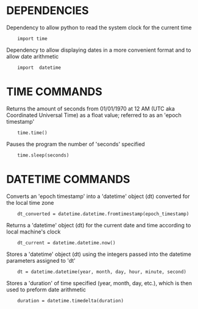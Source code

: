 # DEPENDENCIES

Dependency to allow python to read the system clock for the current time

        import time

Dependency to allow displaying dates in a more convenient format and to allow date arithmetic

        import  datetime

# TIME COMMANDS

Returns the amount of seconds from 01/01/1970 at 12 AM (UTC aka Coordinated Universal Time) as a float value; referred to as an 'epoch timestamp'

        time.time()

Pauses the program the number of 'seconds' specified 

        time.sleep(seconds)

# DATETIME COMMANDS

Converts an 'epoch timestamp' into a 'datetime' object (dt) converted for the local time zone

        dt_converted = datetime.datetime.fromtimestamp(epoch_timestamp)

Returns a 'datetime' object (dt) for the current date and time according to local machine's clock

        dt_current = datetime.datetime.now()

Stores a 'datetime' object (dt) using the integers passed into the datetime parameters assigned to 'dt'

        dt = datetime.datetime(year, month, day, hour, minute, second)

Stores a 'duration' of time specified (year, month, day, etc.), which is then used to preform date arithmetic

        duration = datetime.timedelta(duration)


